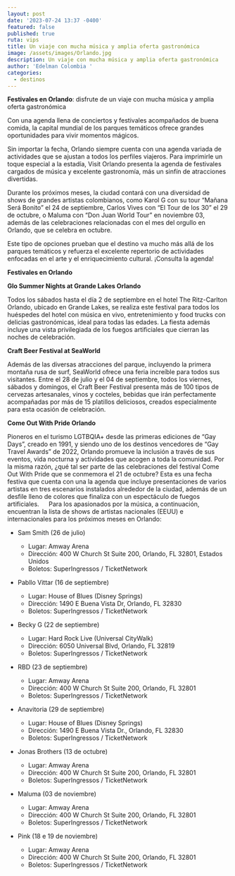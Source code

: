 ```yaml
---
layout: post
date: '2023-07-24 13:37 -0400'
featured: false
published: true
ruta: vips
title: Un viaje con mucha música y amplia oferta gastronómica
image: /assets/images/Orlando.jpg
description: Un viaje con mucha música y amplia oferta gastronómica
author: 'Edelman Colombia '
categories:
  - destinos
---
```

**Festivales en Orlando**: disfrute de un viaje con mucha música y amplia oferta gastronómica

Con una agenda llena de conciertos y festivales acompañados de buena comida, la capital mundial de los parques temáticos ofrece grandes oportunidades para vivir momentos mágicos.

Sin importar la fecha, Orlando siempre cuenta con una agenda variada de actividades que se ajustan a todos los perfiles viajeros. Para imprimirle un toque especial a la estadía, Visit Orlando presenta la agenda de festivales cargados de música y excelente gastronomía, más un sinfín de atracciones divertidas.

Durante los próximos meses, la ciudad contará con una diversidad de shows de grandes artistas colombianos, como Karol G con su tour “Mañana Será Bonito” el 24 de septiembre, Carlos Vives con “El Tour de los 30” el 29 de octubre, o Maluma con “Don Juan World Tour” en noviembre 03, además de las celebraciones relacionadas con el mes del orgullo en Orlando, que se celebra en octubre.

Este tipo de opciones prueban que el destino va mucho más allá de los parques temáticos y refuerza el excelente repertorio de actividades enfocadas en el arte y el enriquecimiento cultural. ¡Consulta la agenda!

**Festivales en Orlando**

**Glo Summer Nights at Grande Lakes Orlando**

Todos los sábados hasta el día 2 de septiembre en el hotel The Ritz-Carlton Orlando, ubicado en Grande Lakes, se realiza este festival para todos los huéspedes del hotel con música en vivo, entretenimiento y food trucks con delicias gastronómicas, ideal para todas las edades. La fiesta además incluye una vista privilegiada de los fuegos artificiales que cierran las noches de celebración.

**Craft Beer Festival at SeaWorld**

Además de las diversas atracciones del parque, incluyendo la primera montaña rusa de surf, SeaWorld ofrece una feria increíble para todos sus visitantes. Entre el 28 de julio y el 04 de septiembre, todos los viernes, sábados y domingos, el Craft Beer Festival presenta más de 100 tipos de cervezas artesanales, vinos y cocteles, bebidas que irán perfectamente acompañadas por más de 15 platillos deliciosos, creados especialmente para esta ocasión de celebración.

**Come Out With Pride Orlando**

Pioneros en el turismo LGTBQIA+ desde las primeras ediciones de “Gay Days”, creado en 1991, y siendo uno de los destinos vencedores de “Gay Travel Awards” de 2022, Orlando promueve la inclusión a través de sus eventos, vida nocturna y actividades que acogen a toda la comunidad. Por la misma razón, ¿qué tal ser parte de las celebraciones del festival Come Out With Pride que se conmemora el 21 de octubre? Esta es una fecha festiva que cuenta con una la agenda que incluye presentaciones de varios artistas en tres escenarios instalados alrededor de la ciudad, además de un desfile lleno de colores que finaliza con un espectáculo de fuegos artificiales.
 
Para los apasionados por la música, a continuación, encuentran la lista de shows de artistas nacionales (EEUU) e internacionales para los próximos meses en Orlando: 

- Sam Smith (26 de julio)
  - Lugar: Amway Arena
  - Dirección: 400 W Church St Suite 200, Orlando, FL 32801, Estados Unidos
  - Boletos: SuperIngressos / TicketNetwork 

- Pabllo Vittar (16 de septiembre)
  - Lugar: House of Blues (Disney Springs)
  - Dirección: 1490 E Buena Vista Dr, Orlando, FL 32830
  - Boletos: SuperIngressos / TicketNetwork 

- Becky G (22 de septiembre)
  - Lugar: Hard Rock Live (Universal CityWalk)
  - Dirección: 6050 Universal Blvd, Orlando, FL 32819
  - Boletos: SuperIngressos / TicketNetwork 

- RBD (23 de septiembre)
  - Lugar: Amway Arena
  - Dirección: 400 W Church St Suite 200, Orlando, FL 32801
  - Boletos: SuperIngressos / TicketNetwork

- Anavitoria (29 de septiembre)
  - Lugar: House of Blues (Disney Springs)
  - Dirección: 1490 E Buena Vista Dr., Orlando, FL 32830
  - Boletos: SuperIngressos / TicketNetwork 

- Jonas Brothers (13 de octubre)
  - Lugar: Amway Arena
  - Dirección: 400 W Church St Suite 200, Orlando, FL 32801
  - Boletos: SuperIngressos / TicketNetwork

- Maluma (03 de noviembre)
  - Lugar: Amway Arena
  - Dirección: 400 W Church St Suite 200, Orlando, FL 32801
  - Boletos: SuperIngressos / TicketNetwork

- Pink (18 e 19 de noviembre) 
  - Lugar: Amway Arena
  - Dirección: 400 W Church St Suite 200, Orlando, FL 32801
  - Boletos: SuperIngressos / TicketNetwork 

